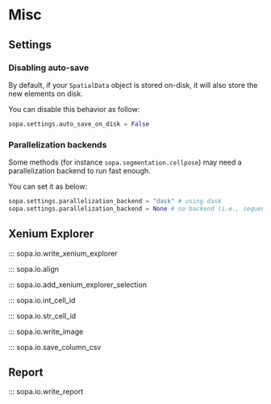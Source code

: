 # Misc

## Settings

### Disabling auto-save

By default, if your `SpatialData` object is stored on-disk, it will also store the new elements on disk.

You can disable this behavior as follow:

```python
sopa.settings.auto_save_on_disk = False
```

### Parallelization backends

Some methods (for instance `sopa.segmentation.cellpose`) may need a parallelization backend to run fast enough.

You can set it as below:

```python
sopa.settings.parallelization_backend = "dask" # using dask
sopa.settings.parallelization_backend = None # no backend (i.e., sequential)
```

## Xenium Explorer

::: sopa.io.write_xenium_explorer

::: sopa.io.align

::: sopa.io.add_xenium_explorer_selection

::: sopa.io.int_cell_id

::: sopa.io.str_cell_id

::: sopa.io.write_image

::: sopa.io.save_column_csv

## Report

::: sopa.io.write_report
